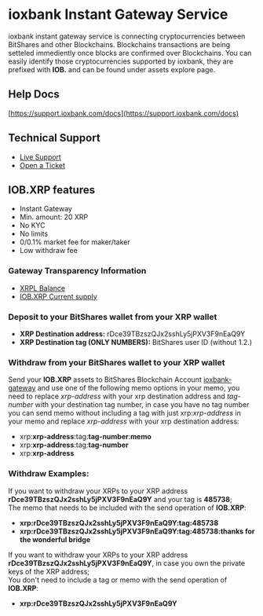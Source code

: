 # ioxbank Instant Gateway Service
ioxbank instant gateway service is connecting cryptocurrencies between BitShares and other Blockchains. Blockchains transactions are being setteled immediently once blocks are confirmed over Blockchains. You can easily identify those cryptocurrencies supported by ioxbank, they are prefixed with **IOB.** and can be found under assets explore page.

## Help Docs
[https://support.ioxbank.com/docs](https://support.ioxbank.com/docs)

## Technical Support
- [Live Support](https://t.me/ioxbank)
- [Open a Ticket](https://support.ioxbank.com)

## IOB.XRP features
- Instant Gateway
- Min. amount: 20 XRP
- No KYC
- No limits
- 0/0.1% market fee for maker/taker
- Low withdraw fee

### Gateway Transparency Information
- [XRPL Balance](https://livenet.xrpl.org/accounts/rDce39TBzszQJx2sshLy5jPXV3F9nEaQ9Y)
- [IOB.XRP Current supply](/asset/IOB.XRP)

### Deposit to your BitShares wallet from your XRP wallet
- **XRP Destination address:** rDce39TBzszQJx2sshLy5jPXV3F9nEaQ9Y
- **XRP Destination tag (ONLY NUMBERS):** BitShares user ID (without 1.2.)

### Withdraw from your BitShares wallet to your XRP wallet
Send your **IOB.XRP** assets to BitShares Blockchain Account [ioxbank-gateway](/account/ioxbank-gateway) and use one of the following memo options in your memo, you need to replace *xrp-address* with your xrp destination address and *tag-number* with your destination tag number, in case you have no tag number you can send memo without including a tag with just xrp:*xrp-address* in your memo and replace *xrp-address* with your xrp destination address:
- xrp:**xrp-address**:tag:**tag-number**:**memo**
- xrp:**xrp-address**:tag:**tag-number**
- xrp:**xrp-address**

### Withdraw Examples: 
If you want to withdraw your XRPs to your XRP address **rDce39TBzszQJx2sshLy5jPXV3F9nEaQ9Y** and your tag is **485738**; <br />
The memo that needs to be included with the send operation of **IOB.XRP**: 
- **xrp:rDce39TBzszQJx2sshLy5jPXV3F9nEaQ9Y:tag:485738**
- **xrp:rDce39TBzszQJx2sshLy5jPXV3F9nEaQ9Y:tag:485738:thanks for the wonderful bridge**


If you want to withdraw your XRPs to your XRP address **rDce39TBzszQJx2sshLy5jPXV3F9nEaQ9Y**, in case you own the private keys of the XRP address; <br />
You don't need to include a tag or memo with the send operation of **IOB.XRP**: <br />
- **xrp:rDce39TBzszQJx2sshLy5jPXV3F9nEaQ9Y**
